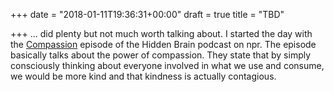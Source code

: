 +++
date = "2018-01-11T19:36:31+00:00"
draft = true
title = "TBD"

+++
... did plenty but not much worth talking about. I started the day with the [Compassion](https://www.npr.org/2015/10/20/448075446/the-science-of-compassion) episode of the Hidden Brain podcast on npr. The episode basically talks about the power of compassion. They state that by simply consciously thinking about everyone involved in what we use and consume, we would be more kind and that kindness is actually contagious.